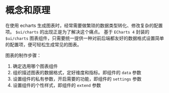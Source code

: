 # 概念和原理

在使用 echarts 生成图表时，经常需要做繁琐的数据类型转化、修改复杂的配置项。
`$ui/charts` 的出现正是为了解决这个痛点。
基于 `ECharts 4` 封装的 `$ui/charts` 图表组件，只需要统一提供一种对前后端都友好的数据格式设置简单的配置项，便可轻松生成常见的图表。

图表的制作步骤：

1. 确定选用哪个图表组件
1. 组织描述图表的数据格式，定好维度和指标。即组件的 `data` 参数
1. 设置组件的私有参数，开启需要的功能，即组件的 `settings` 参数
1. 设置组件的个性样式，即组件的 `extend` 参数
